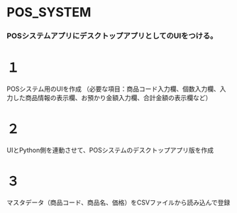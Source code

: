 # POS_SYSTEM  

### POSシステムアプリにデスクトップアプリとしてのUIをつける。

# １
POSシステム用のUIを作成
（必要な項目：商品コード入力欄、個数入力欄、入力した商品情報の表示欄、お預かり金額入力欄、合計金額の表示欄など）
 
# ２
UIとPython側を連動させて、POSシステムのデスクトップアプリ版を作成

# ３
マスタデータ（商品コード、商品名、価格）をCSVファイルから読み込んで登録
